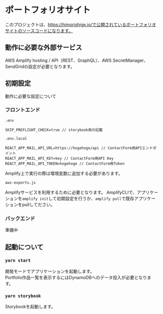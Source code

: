 # ポートフォリオサイト

このプロジェクトは、https://himorishige.io/で公開されているポートフォリオサイトのソースコードになります。

## 動作に必要な外部サービス

AWS Amplify hosting / API（REST、GraphQL）、AWS SecretManager、SendGridの設定が必要となります。

## 初期設定

動作に必要な設定について

### フロントエンド

`.env`

```
SKIP_PREFLIGHT_CHECK=true // storybook用の記載
```

`.env.local`

```
REACT_APP_MAIL_API_URL=https://hogehoge/api // ContactForm用APIエンドポイント
REACT_APP_MAIL_API_KEY=key // ContactForm用API Key
REACT_APP_MAIL_API_TOKEN=hogehoge // ContactForm用Token
```

Amplify上で実行の際は環境変数に追加する必要があります。

`aws-exports.js`

Amplifyサービスを利用するために必要となります。
AmplifyCLIで、アプリケーションを`amplify init`して初期設定を行うか、`amplify pull`で既存アプリケーションをpullしてださい。

### バックエンド

準備中

## 起動について

### `yarn start`

開発モードでアプリケーションを起動します。  
Portfolio作品一覧を表示するにはDynamoDBへのデータ投入が必要となります。

### `yarn storybook`

Storybookを起動します。
